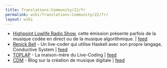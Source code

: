```yaml
---
title: Translations:Community/22/fr
permalink: wiki/Translations:Community/22/fr/
layout: wiki
---
```


-   [Highpoint Lowlife Radio
    Show](https://bff.fm/shows/highpoint-lowlife), cette émission
    présente parfois de la musique codée en direct ou de la musique
    algorithmique. \|
    [feed](https://data.bff.fm/shows/highpoint-lowlife.rss)
-   [Renick Bell](http://www.renickbell.net/) - Un live-coder qui
    utilise Haskell avec son propre langage, Conductive System \|
    [feed](http://www.renickbell.net/feed.php)
-   [TOPLAP](http://toplap.org/) - La maison-mère du Live-Coding \|
    [feed](https://toplap.org/feed)
-   [CDM](http://cdm.link/) - Blog sur la création de musique digitale
    \| [feed](http://cdm.link/feed)
